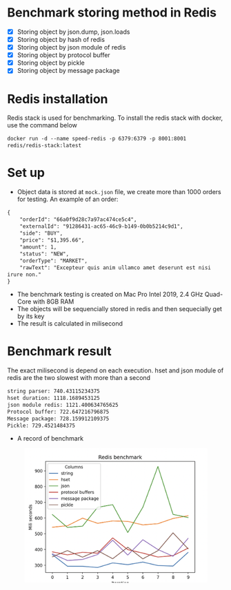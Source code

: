 # Benchmark storing method in Redis
- [x] Storing object by json.dump, json.loads
- [x] Storing object by hash of redis
- [x] Storing object by json module of redis
- [x] Storing object by protocol buffer
- [x] Storing object by pickle
- [x] Storing object by message package  
# Redis installation
Redis stack is used for benchmarking. To install the redis stack with docker, use the command below
```
docker run -d --name speed-redis -p 6379:6379 -p 8001:8001 redis/redis-stack:latest
```
# Set up
- Object data is stored at ```mock.json``` file, we create more than 1000 orders for testing. An example of an order:
```
{
    "orderId": "66a0f9d28c7a97ac474ce5c4",
    "externalId": "91286431-ac65-46c9-b149-0b0b5214c9d1",
    "side": "BUY",
    "price": "$1,395.66",
    "amount": 1,
    "status": "NEW",
    "orderType": "MARKET",
    "rawText": "Excepteur quis anim ullamco amet deserunt est nisi irure non."
}
```

- The benchmark testing is created on Mac Pro Intel 2019, 2.4 GHz Quad-Core with 8GB RAM
- The objects will be sequencially stored in redis and then sequecially get by its key
- The result is calculated in milisecond
# Benchmark result
The exact milisecond is depend on each execution. hset and json module of redis are the two slowest with more than a second
```
string parser: 740.43115234375
hset duration: 1118.1689453125
json module redis: 1121.400634765625
Protocol buffer: 722.647216796875
Message package: 728.159912109375
Pickle: 729.4521484375
```
- A record of benchmark
<center>
<figure>
    <img src="benchmark.png" width=500
         alt="Albuquerque, New Mexico">
</figure>
<center>